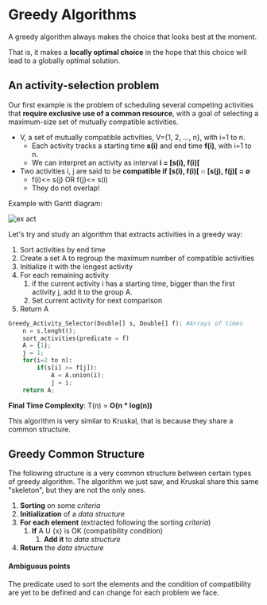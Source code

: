 # Greedy Algorithms
A greedy algorithm always makes the choice that looks best at
the moment. 

That is, it makes a **locally optimal choice** in the hope that this choice
will lead to a globally optimal solution.

## An activity-selection problem
Our first example is the problem of scheduling several competing activities that 
**require exclusive use of a common resource**, with a goal of selecting a maximum-size
set of mutually compatible activities.
* V, a set of mutually compatible activities, V={1, 2, ..., n}, with i=1 to n.
  * Each activity tracks a starting time **s(i)** and end time **f(i)**, with i=1 to n.
  * We can interpret an activity as interval **i = [s(i), f(i)[**
* Two activities i, j are said to be **compatible if**
**[s(i), f(i)[ ∩ [s(j), f(j)[ = ∅**
  * f(i)<= s(j) OR f(j)<= s(i)
  * They do not overlap!

Example with Gantt diagram:

![ex act](https://github.com/PayThePizzo/DataStrutucures-Algorithms/blob/main/Resources/exact.png?raw=TRUE)

Let's try and study an algorithm that extracts activities in a greedy way:
1) Sort activities by end time
2) Create a set A to regroup the maximum number of compatible activities
3) Initialize it with the longest activity
4) For each remaining activity
   1) if the current activity i has a starting time, bigger than the first activity j,
   add it to the group A.
   2) Set current activity for next comparison
5) Return A

```python
Greedy_Activity_Selector(Double[] s, Double[] f): #Arrays of times
    n = s.lenght(); 
    sort_activities(predicate = f) 
    A = {1}; 
    j = 1;
    for(i=2 to n):
        if(s[i] >= f[j]):
            A = A.union(i);
            j = i;
    return A;
```
**Final Time Complexity**: T(n) = **O(n * log(n))**

This algorithm is very similar to Kruskal, that is because they
share a common structure. 

## Greedy Common Structure
The following structure is a very common structure between certain types of greedy algorithm.
The algorithm we just saw, and Kruskal share this same "skeleton", but they are not the only ones.
1) **Sorting** on some _criteria_
2) **Initialization** of a _data structure_
3) **For each element** (extracted following the sorting _criteria_)
   1) **If** A U {x} is OK (compatibility condition) 
      1) **Add it**  to _data structure_
4) **Return** the _data structure_

#### Ambiguous points
The predicate used to sort the elements and the condition of compatibility are yet
to be defined and can change for each problem we face.
 





